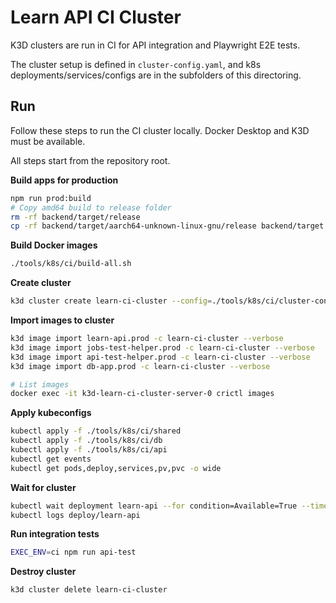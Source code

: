 # Learn API CI Cluster

K3D clusters are run in CI for API integration and Playwright E2E tests.

The cluster setup is defined in `cluster-config.yaml`, and k8s deployments/services/configs are in the subfolders of this directoring.

## Run

Follow these steps to run the CI cluster locally. Docker Desktop and K3D must be available.

All steps start from the repository root.

**Build apps for production**

```bash
npm run prod:build
# Copy amd64 build to release folder
rm -rf backend/target/release
cp -rf backend/target/aarch64-unknown-linux-gnu/release backend/target
```

**Build Docker images**

```bash
./tools/k8s/ci/build-all.sh
```

**Create cluster**

```bash
k3d cluster create learn-ci-cluster --config=./tools/k8s/ci/cluster-config.yaml
```

**Import images to cluster**

```bash
k3d image import learn-api.prod -c learn-ci-cluster --verbose
k3d image import jobs-test-helper.prod -c learn-ci-cluster --verbose
k3d image import api-test-helper.prod -c learn-ci-cluster --verbose
k3d image import db-app.prod -c learn-ci-cluster --verbose

# List images
docker exec -it k3d-learn-ci-cluster-server-0 crictl images
```

**Apply kubeconfigs**

```bash
kubectl apply -f ./tools/k8s/ci/shared
kubectl apply -f ./tools/k8s/ci/db
kubectl apply -f ./tools/k8s/ci/api
kubectl get events
kubectl get pods,deploy,services,pv,pvc -o wide
```

**Wait for cluster**

```bash
kubectl wait deployment learn-api --for condition=Available=True --timeout=90s
kubectl logs deploy/learn-api
```

**Run integration tests**

```bash
EXEC_ENV=ci npm run api-test
```

**Destroy cluster**

```bash
k3d cluster delete learn-ci-cluster
```
